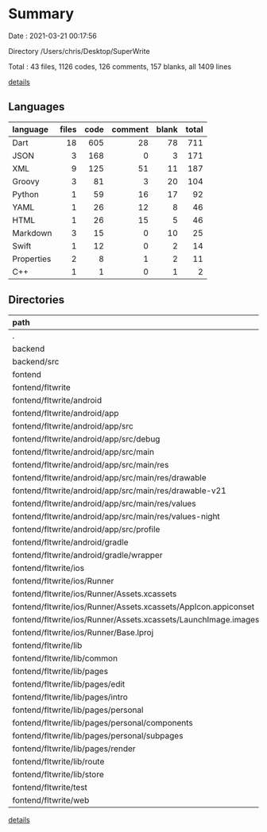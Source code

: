# Summary

Date : 2021-03-21 00:17:56

Directory /Users/chris/Desktop/SuperWrite

Total : 43 files,  1126 codes, 126 comments, 157 blanks, all 1409 lines

[details](details.md)

## Languages
| language | files | code | comment | blank | total |
| :--- | ---: | ---: | ---: | ---: | ---: |
| Dart | 18 | 605 | 28 | 78 | 711 |
| JSON | 3 | 168 | 0 | 3 | 171 |
| XML | 9 | 125 | 51 | 11 | 187 |
| Groovy | 3 | 81 | 3 | 20 | 104 |
| Python | 1 | 59 | 16 | 17 | 92 |
| YAML | 1 | 26 | 12 | 8 | 46 |
| HTML | 1 | 26 | 15 | 5 | 46 |
| Markdown | 3 | 15 | 0 | 10 | 25 |
| Swift | 1 | 12 | 0 | 2 | 14 |
| Properties | 2 | 8 | 1 | 2 | 11 |
| C++ | 1 | 1 | 0 | 1 | 2 |

## Directories
| path | files | code | comment | blank | total |
| :--- | ---: | ---: | ---: | ---: | ---: |
| . | 43 | 1,126 | 126 | 157 | 1,409 |
| backend | 1 | 59 | 16 | 17 | 92 |
| backend/src | 1 | 59 | 16 | 17 | 92 |
| fontend | 41 | 1,065 | 110 | 139 | 1,314 |
| fontend/fltwrite | 41 | 1,065 | 110 | 139 | 1,314 |
| fontend/fltwrite/android | 12 | 153 | 53 | 31 | 237 |
| fontend/fltwrite/android/app | 8 | 110 | 52 | 20 | 182 |
| fontend/fltwrite/android/app/src | 7 | 64 | 49 | 9 | 122 |
| fontend/fltwrite/android/app/src/debug | 1 | 4 | 3 | 1 | 8 |
| fontend/fltwrite/android/app/src/main | 5 | 56 | 43 | 7 | 106 |
| fontend/fltwrite/android/app/src/main/res | 4 | 26 | 32 | 6 | 64 |
| fontend/fltwrite/android/app/src/main/res/drawable | 1 | 4 | 7 | 2 | 13 |
| fontend/fltwrite/android/app/src/main/res/drawable-v21 | 1 | 4 | 7 | 2 | 13 |
| fontend/fltwrite/android/app/src/main/res/values | 1 | 9 | 9 | 1 | 19 |
| fontend/fltwrite/android/app/src/main/res/values-night | 1 | 9 | 9 | 1 | 19 |
| fontend/fltwrite/android/app/src/profile | 1 | 4 | 3 | 1 | 8 |
| fontend/fltwrite/android/gradle | 1 | 5 | 1 | 1 | 7 |
| fontend/fltwrite/android/gradle/wrapper | 1 | 5 | 1 | 1 | 7 |
| fontend/fltwrite/ios | 7 | 222 | 2 | 9 | 233 |
| fontend/fltwrite/ios/Runner | 7 | 222 | 2 | 9 | 233 |
| fontend/fltwrite/ios/Runner/Assets.xcassets | 3 | 148 | 0 | 4 | 152 |
| fontend/fltwrite/ios/Runner/Assets.xcassets/AppIcon.appiconset | 1 | 122 | 0 | 1 | 123 |
| fontend/fltwrite/ios/Runner/Assets.xcassets/LaunchImage.imageset | 2 | 26 | 0 | 3 | 29 |
| fontend/fltwrite/ios/Runner/Base.lproj | 2 | 61 | 2 | 2 | 65 |
| fontend/fltwrite/lib | 17 | 597 | 12 | 72 | 681 |
| fontend/fltwrite/lib/common | 1 | 71 | 0 | 8 | 79 |
| fontend/fltwrite/lib/pages | 10 | 429 | 6 | 42 | 477 |
| fontend/fltwrite/lib/pages/edit | 1 | 158 | 2 | 13 | 173 |
| fontend/fltwrite/lib/pages/intro | 1 | 26 | 0 | 4 | 30 |
| fontend/fltwrite/lib/pages/personal | 7 | 245 | 4 | 24 | 273 |
| fontend/fltwrite/lib/pages/personal/components | 3 | 101 | 0 | 5 | 106 |
| fontend/fltwrite/lib/pages/personal/subpages | 3 | 97 | 3 | 15 | 115 |
| fontend/fltwrite/lib/pages/render | 1 | 0 | 0 | 1 | 1 |
| fontend/fltwrite/lib/route | 1 | 18 | 0 | 4 | 22 |
| fontend/fltwrite/lib/store | 3 | 47 | 5 | 15 | 67 |
| fontend/fltwrite/test | 1 | 8 | 16 | 6 | 30 |
| fontend/fltwrite/web | 2 | 49 | 15 | 6 | 70 |

[details](details.md)